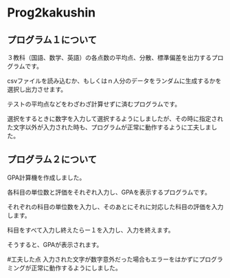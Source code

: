 # Prog2kakushin

## プログラム１について
３教科（国語、数学、英語）の各点数の平均点、分散、標準偏差を出力するプログラムです。

csvファイルを読み込むか、もしくはｎ人分のデータをランダムに生成するかを選択し出力させます。

テストの平均点などをわざわざ計算せずに済むプログラムです。

選択をするときに数字を入力して選択するようにしましたが、その時に指定された文字以外が入力された時も、プログラムが正常に動作するように工夫しました。


## プログラム２について
GPA計算機を作成しました。

各科目の単位数と評価をそれぞれ入力し、GPAを表示するプログラムです。

それぞれの科目の単位数を入力し、そのあとにそれに対応した科目の評価を入力します。

科目をすべて入力し終えたらー１を入力し、入力を終えます。

そうすると、GPAが表示されます。

#工夫した点
入力された文字が数字意外だった場合もエラーをはかずにプログラミングが正常に動作するようにしました。
